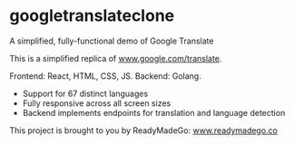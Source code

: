 # googletranslateclone
A simplified, fully-functional demo of Google Translate

This is a simplified replica of www.google.com/translate. 

Frontend: React, HTML, CSS, JS. 
Backend: Golang. 

- Support for 67 distinct languages
- Fully responsive across all screen sizes
- Backend implements endpoints for translation and language detection

This project is brought to you by ReadyMadeGo: www.readymadego.co
